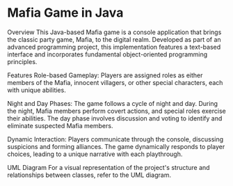 # Mafia Game in Java
Overview
This Java-based Mafia game is a console application that brings the classic party game, Mafia, to the digital realm. Developed as part of an advanced programming project, this implementation features a text-based interface and incorporates fundamental object-oriented programming principles.

Features
Role-based Gameplay: Players are assigned roles as either members of the Mafia, innocent villagers, or other special characters, each with unique abilities.

Night and Day Phases: The game follows a cycle of night and day. During the night, Mafia members perform covert actions, and special roles exercise their abilities. The day phase involves discussion and voting to identify and eliminate suspected Mafia members.

Dynamic Interaction: Players communicate through the console, discussing suspicions and forming alliances. The game dynamically responds to player choices, leading to a unique narrative with each playthrough.

UML Diagram
For a visual representation of the project's structure and relationships between classes, refer to the UML diagram.
